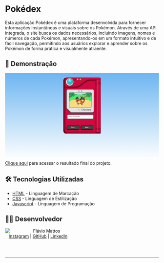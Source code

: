 # Pokédex 

Esta aplicação Pokédex é uma plataforma desenvolvida para fornecer informações instantâneas e visuais sobre os Pokémon. Através de uma API integrada, o site busca os dados necessários, incluindo imagens, nomes e números de cada Pokémon, apresentando-os em um formato intuitivo e de fácil navegação, permitindo aos usuários explorar e aprender sobre os Pokémon de forma prática e visualmente atraente.

## 🚀 Demonstração

![image](images/final-project8.png)
[Clique aqui](linkaqui) para acessar o resultado final do projeto.

## 🛠️ Tecnologias Utilizadas

* [HTML](https://developer.mozilla.org/pt-BR/docs/Web/HTML) - Linguagem de Marcação
* [CSS](https://developer.mozilla.org/pt-BR/docs/Web/CSS) - Linguagem de Estilização
* [Javascript](https://developer.mozilla.org/pt-BR/docs/Web/JavaScript) - Linguagem de Programação

## 👨‍💻 Desenvolvedor
<p>
    <img align=left margin=10 width=80 src="https://avatars.githubusercontent.com/u/80709540?v=4"/>
    <p>&nbsp&nbsp&nbspFlávio Mattos<br>
    &nbsp&nbsp&nbsp<a href="https://www.instagram.com/fflaviomattos/">Instagram</a>&nbsp;|&nbsp;<a href="https://github.com/FlavioMattosDev">GitHub</a>&nbsp;|&nbsp;<a href="https://www.linkedin.com/in/flavio-mattos/">LinkedIn</a>&nbsp;
</p>
<br/><br/>
<p>

---
